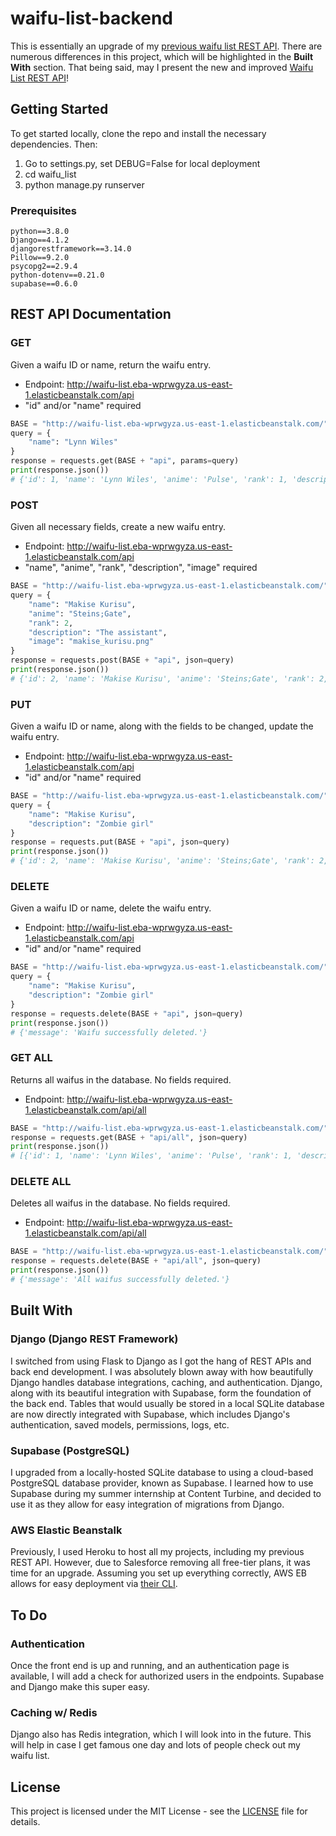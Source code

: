 # waifu-list-backend
This is essentially an upgrade of my <a href="https://github.com/Chubbyman2/waifu-list-api">previous waifu list REST API</a>. There are numerous differences in this project, which will be highlighted in the **Built With** section. That being said, may I present the new and improved <a href="http://waifu-list.eba-wprwgyza.us-east-1.elasticbeanstalk.com/">Waifu List REST API</a>!

## Getting Started
To get started locally, clone the repo and install the necessary dependencies. Then:
1. Go to settings.py, set DEBUG=False for local deployment
2. cd waifu_list
3. python manage.py runserver

### Prerequisites
```
python==3.8.0
Django==4.1.2
djangorestframework==3.14.0
Pillow==9.2.0
psycopg2==2.9.4
python-dotenv==0.21.0
supabase==0.6.0
```

## REST API Documentation

### GET
Given a waifu ID or name, return the waifu entry.
- Endpoint: http://waifu-list.eba-wprwgyza.us-east-1.elasticbeanstalk.com/api
- "id" and/or "name" required
```py
BASE = "http://waifu-list.eba-wprwgyza.us-east-1.elasticbeanstalk.com/"
query = {
    "name": "Lynn Wiles"
}
response = requests.get(BASE + "api", params=query)
print(response.json())
# {'id': 1, 'name': 'Lynn Wiles', 'anime': 'Pulse', 'rank': 1, 'description': 'My ideal girl', 'image': 'lynn_wiles.png', 'created_at': '2022-10-08T17:31:32.100908Z', 'updated_at': '2022-10-08T17:31:32.100908Z'}
```

### POST
Given all necessary fields, create a new waifu entry.
- Endpoint: http://waifu-list.eba-wprwgyza.us-east-1.elasticbeanstalk.com/api
- "name", "anime", "rank", "description", "image" required
```py
BASE = "http://waifu-list.eba-wprwgyza.us-east-1.elasticbeanstalk.com/"
query = {
    "name": "Makise Kurisu",
    "anime": "Steins;Gate",
    "rank": 2,
    "description": "The assistant",
    "image": "makise_kurisu.png"
}
response = requests.post(BASE + "api", json=query)
print(response.json())
# {'id': 2, 'name': 'Makise Kurisu', 'anime': 'Steins;Gate', 'rank': 2, 'description': 'The assistant', 'image': 'makise_kurisu.png', 'created_at': '2022-10-08T20:30:22.072971Z', 'updated_at': '2022-10-08T22:17:17.188822Z'}
```

### PUT
Given a waifu ID or name, along with the fields to be changed, update the waifu entry.
- Endpoint: http://waifu-list.eba-wprwgyza.us-east-1.elasticbeanstalk.com/api
- "id" and/or "name" required
```py
BASE = "http://waifu-list.eba-wprwgyza.us-east-1.elasticbeanstalk.com/"
query = {
    "name": "Makise Kurisu",
    "description": "Zombie girl"
}
response = requests.put(BASE + "api", json=query)
print(response.json())
# {'id': 2, 'name': 'Makise Kurisu', 'anime': 'Steins;Gate', 'rank': 2, 'description': 'Zombie girl', 'image': 'makise_kurisu.png', 'created_at': '2022-10-08T20:30:22.072971Z', 'updated_at': '2022-10-08T22:17:17.188822Z'}
```

### DELETE
Given a waifu ID or name, delete the waifu entry.
- Endpoint: http://waifu-list.eba-wprwgyza.us-east-1.elasticbeanstalk.com/api
- "id" and/or "name" required
```py
BASE = "http://waifu-list.eba-wprwgyza.us-east-1.elasticbeanstalk.com/"
query = {
    "name": "Makise Kurisu",
    "description": "Zombie girl"
}
response = requests.delete(BASE + "api", json=query)
print(response.json())
# {'message': 'Waifu successfully deleted.'}
```

### GET ALL
Returns all waifus in the database. No fields required.
- Endpoint: http://waifu-list.eba-wprwgyza.us-east-1.elasticbeanstalk.com/api/all
```py
BASE = "http://waifu-list.eba-wprwgyza.us-east-1.elasticbeanstalk.com/"
response = requests.get(BASE + "api/all", json=query)
print(response.json())
# [{'id': 1, 'name': 'Lynn Wiles', 'anime': 'Pulse', 'rank': 1, 'description': 'My ideal girl', 'image': 'lynn_wiles.png', 'created_at': '2022-10-08T17:31:32.100908Z', 'updated_at': '2022-10-08T17:31:32.100908Z'}, {'id': 2, 'name': 'Makise Kurisu', 'anime': 'Steins;Gate', 'rank': 2, 'description': 'Zombie girl', 'image': 'makise_kurisu.png', 'created_at': '2022-10-08T20:30:22.072971Z', 'updated_at': '2022-10-08T20:30:22.072971Z'}]
```

### DELETE ALL
Deletes all waifus in the database. No fields required.
- Endpoint: http://waifu-list.eba-wprwgyza.us-east-1.elasticbeanstalk.com/api/all
```py
BASE = "http://waifu-list.eba-wprwgyza.us-east-1.elasticbeanstalk.com/"
response = requests.delete(BASE + "api/all", json=query)
print(response.json())
# {'message': 'All waifus successfully deleted.'}
```

## Built With
### Django (Django REST Framework)
I switched from using Flask to Django as I got the hang of REST APIs and back end development. I was absolutely blown away with how beautifully Django handles database integrations, caching, and authentication. Django, along with its beautiful integration with Supabase, form the foundation of the back end. Tables that would usually be stored in a local SQLite database are now directly integrated with Supabase, which includes Django's authentication, saved models, permissions, logs, etc.

### Supabase (PostgreSQL)
I upgraded from a locally-hosted SQLite database to using a cloud-based PostgreSQL database provider, known as Supabase. I learned how to use Supabase during my summer internship at Content Turbine, and decided to use it as they allow for easy integration of migrations from Django.

### AWS Elastic Beanstalk
Previously, I used Heroku to host all my projects, including my previous REST API. However, due to Salesforce removing all free-tier plans, it was time for an upgrade. Assuming you set up everything correctly, AWS EB allows for easy deployment via <a href="https://github.com/aws/aws-elastic-beanstalk-cli-setup">their CLI</a>.  

## To Do
### Authentication
Once the front end is up and running, and an authentication page is available, I will add a check for authorized users in the endpoints. Supabase and Django make this super easy.

### Caching w/ Redis
Django also has Redis integration, which I will look into in the future. This will help in case I get famous one day and lots of people check out my waifu list.

## License
This project is licensed under the MIT License - see the <a href="https://github.com/Chubbyman2/waifu-list-backend/blob/main/LICENSE">LICENSE</a> file for details.
